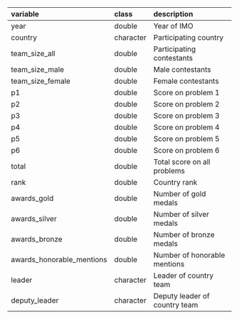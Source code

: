 |variable                  |class     |description                           |
|:-------------------------|:---------|:-------------------------------------|
|year                      |double    |Year of IMO |
|country                   |character |Participating country |
|team_size_all             |double    |Participating contestants |
|team_size_male            |double    |Male contestants |
|team_size_female          |double    |Female contestants|
|p1                        |double    |Score on problem 1 |
|p2                        |double    |Score on problem 2 |
|p3                        |double    |Score on problem 3 |
|p4                        |double    |Score on problem 4 |
|p5                        |double    |Score on problem 5 |
|p6                        |double    |Score on problem 6 |
|total                     |double    |Total score on all problems |
|rank                      |double    |Country rank |
|awards_gold               |double    |Number of gold medals |
|awards_silver             |double    |Number of silver medals |
|awards_bronze             |double    |Number of bronze medals |
|awards_honorable_mentions |double    |Number of honorable mentions |
|leader                    |character |Leader of country team |
|deputy_leader             |character |Deputy leader of country team |
